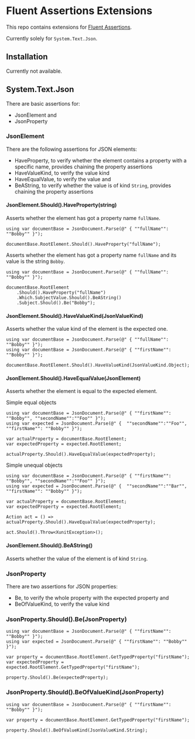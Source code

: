 # Fluent Assertions Extensions

This repo contains extensions for [Fluent Assertions](https://fluentassertions.com).

Currently solely for `System.Text.Json`.

## Installation

Currently not available.

## System.Text.Json

There are basic assertions for:

- JsonElement and
- JsonProperty

### JsonElement

There are the following assertions for JSON elements:

- HaveProperty, to verify whether the element contains a property with a specific name, provides chaining the property assertions
- HaveValueKind, to verify the value kind
- HaveEqualValue, to verify the value and
- BeAString, to verify whether the value is of kind `String`, provides chaining the property assertions

#### JsonElement.Should().HaveProperty(string)

Asserts whether the element has got a property name `fullName`.

```CSharp
using var documentBase = JsonDocument.Parse(@" { ""fullName"": ""Bobby"" }");

documentBase.RootElement.Should().HaveProperty("fullName");
```

Asserts whether the element has got a property name `fullName` and its value is the string `Bobby`.

```CSharp
using var documentBase = JsonDocument.Parse(@" { ""fullName"": ""Bobby"" }");

documentBase.RootElement
    .Should().HaveProperty("fullName")
    .Which.SubjectValue.Should().BeAString()
    .Subject.Should().Be("Bobby");
```

#### JsonElement.Should().HaveValueKind(JsonValueKind)

Asserts whether the value kind of the element is the expected one.

```CSharp
using var documentBase = JsonDocument.Parse(@" { ""fullName"": ""Bobby"" }");
using var documentBase = JsonDocument.Parse(@" { ""firstName"": ""Bobby"" }");

documentBase.RootElement.Should().HaveValueKind(JsonValueKind.Object);
```

#### JsonElement.Should().HaveEqualValue(JsonElement)

Asserts whether the element is equal to the expected element.

Simple equal objects

```CSharp
using var documentBase = JsonDocument.Parse(@" { ""firstName"": ""Bobby"", ""secondName"":""Foo"" }");
using var expected = JsonDocument.Parse(@" {  ""secondName"":""Foo"", ""firstName"": ""Bobby"" }");

var actualProperty = documentBase.RootElement;
var expectedProperty = expected.RootElement;

actualProperty.Should().HaveEqualValue(expectedProperty);
```

Simple unequal objects

```CSharp
using var documentBase = JsonDocument.Parse(@" { ""firstName"": ""Bobby"", ""secondName"":""Foo"" }");
using var expected = JsonDocument.Parse(@" {  ""secondName"":""Bar"", ""firstName"": ""Bobby"" }");

var actualProperty = documentBase.RootElement;
var expectedProperty = expected.RootElement;

Action act = () => actualProperty.Should().HaveEqualValue(expectedProperty);

act.Should().Throw<XunitException>();
```

#### JsonElement.Should().BeAString()

Asserts whether the value of the element is of kind `String`.

### JsonProperty

There are two assertions for JSON properties:

- Be, to verify the whole property with the expected property and
- BeOfValueKind, to verify the value kind

### JsonProperty.Should().Be(JsonProperty)

```CSharp
using var documentBase = JsonDocument.Parse(@" { ""firstName"": ""Bobby"" }");
using var expected = JsonDocument.Parse(@" { ""firstName"": ""Bobby"" }");

var property = documentBase.RootElement.GetTypedProperty("firstName");
var expectedProperty = expected.RootElement.GetTypedProperty("firstName");

property.Should().Be(expectedProperty);
```

### JsonProperty.Should().BeOfValueKind(JsonProperty)

```CSharp
using var documentBase = JsonDocument.Parse(@" { ""firstName"": ""Bobby"" }");

var property = documentBase.RootElement.GetTypedProperty("firstName");

property.Should().BeOfValueKind(JsonValueKind.String);
```
